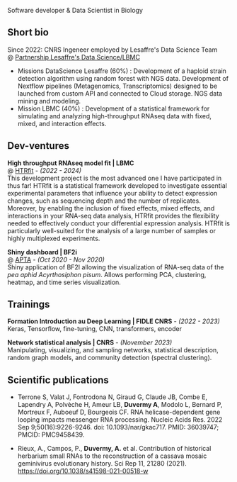 Software developer & Data Scientist in Biology <br>

## Short bio

Since 2022: CNRS Ingeneer employed by Lesaffre's Data Science Team <br>
@ [Partnership Lesaffre's Data Science/LBMC](https://www.rhone-auvergne.cnrs.fr/fr/cnrsinfo/accelerer-linnovation-dans-le-domaine-de-la-fermentation) <br>
  * Missions DataScience Lesaffre (60%) :
Development of a haploid strain detection algorithm using random forest with NGS data. Development of Nextflow pipelines (Metagenomics, Transcriptomics) designed to be launched from custom API and connected to Cloud storage. 
NGS data mining and modeling.
 * Mission LBMC (40%) : 
Development of a statistical framework for simulating and analyzing high-throughput RNAseq data with fixed, mixed, and interaction effects.

## Dev-ventures

**High throughput RNAseq model fit | LBMC** <br>
@ [HTRfit](https://htrfit-lbmc-yvertlab-vortex-plasticity-mutation-477701eb488dfd9.gitbiopages.ens-lyon.fr) - _(2022 - 2024)_ <br>
This development project is the most advanced one I have participated in thus far! HTRfit is a statistical framework developed to investigate essential experimental parameters that influence your ability to detect expression changes, such as sequencing depth and the number of replicates. Moreover, by enabling the inclusion of fixed effects, mixed effects, and interactions in your RNA-seq data analysis, HTRfit provides the flexibility needed to effectively conduct your differential expression analysis. HTRfit is particularly well-suited for the analysis of a large number of samples or highly multiplexed experiments.<br>

**Shiny dashboard | BF2i** <br>
@ [APTA](https://github.com/aduvermy/shiny.git) - _(Oct 2020 - Nov 2020)_ <br>
Shiny application of BF2I allowing the visualization of RNA-seq data of the *pea aphid Acyrthosiphon pisum*. Allows performing PCA, clustering, heatmap, and time series visualization.

## Trainings 

**Formation Introduction au Deep Learning | FIDLE CNRS** - _(2022 - 2023)_ <br>
Keras, Tensorflow, fine-tuning, CNN, transformers, encoder 

**Network statistical analysis | CNRS** - _(November 2023)_ <br>
Manipulating, visualizing, and sampling networks, statistical description, random graph models, and community detection (spectral clustering). 

## Scientific publications

* Terrone S, Valat J, Fontrodona N, Giraud G, Claude JB, Combe E, Lapendry A, Polvèche H, Ameur LB, **Duvermy A**, Modolo L, Bernard P, Mortreux F, Auboeuf D, Bourgeois CF. RNA helicase-dependent gene looping impacts messenger RNA processing. Nucleic Acids Res. 2022 Sep 9;50(16):9226-9246. doi: 10.1093/nar/gkac717. PMID: 36039747; PMCID: PMC9458439.

* Rieux, A., Campos, P., **Duvermy, A.** et al. Contribution of historical herbarium small RNAs to the reconstruction of a cassava mosaic geminivirus evolutionary history. Sci Rep 11, 21280 (2021). https://doi.org/10.1038/s41598-021-00518-w

